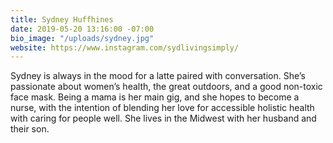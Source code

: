 ```yaml
---
title: Sydney Huffhines
date: 2019-05-20 13:16:00 -07:00
bio_image: "/uploads/sydney.jpg"
website: https://www.instagram.com/sydlivingsimply/
---
```


Sydney is always in the mood for a latte paired with conversation. She’s passionate about women’s health, the great outdoors, and a good non-toxic face mask. Being a mama is her main gig, and she hopes to become a nurse, with the intention of blending her love for accessible holistic health with caring for people well. She lives in the Midwest with her husband and their son. 